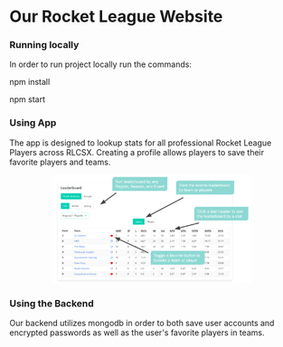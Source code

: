 # Our Rocket League Website


### Running locally

In order to run project locally run the commands:

npm install

npm start

### Using App

The app is designed to lookup stats for all professional Rocket League Players across RLCSX. Creating a profile allows players to save their favorite players and teams.

<p align="center">
  <img src="diagrams\Leaderboard Features.PNG" width="350" title="hover text">
</p>

### Using the Backend

Our backend utilizes mongodb in order to both save user accounts and encrypted passwords as well as the user's favorite players in teams. 